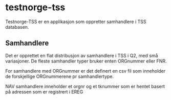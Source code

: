 # testnorge-tss
Testnorge-TSS er en applikasjon som oppretter samhandlere i TSS databasen. 

## Samhandlere

Det er opprettet en flat distribusjon av samhandlere i TSS i Q2, med små variasjoner. De fleste samhandler typer bruker enten ORGnummer eller FNR. 

For samhandlere med ORGnummer er det definert en csv fil som inneholder de forskjellige ORGnummerene pr samhandlertype. 

NAV samhandlere inneholder et orgnr og et tknummer som er hentet basert på adressen som er registrert i EREG
